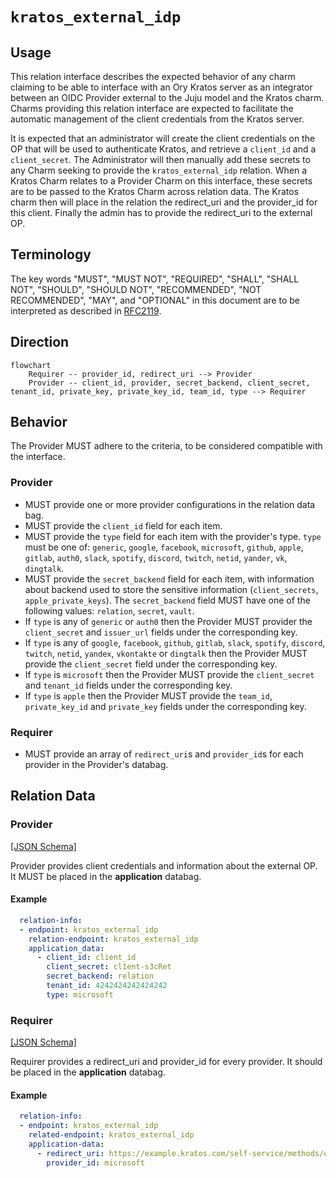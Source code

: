 # `kratos_external_idp`

## Usage
This relation interface describes the expected behavior of any charm claiming to be able to interface with an Ory Kratos server as an integrator between an OIDC Provider external to the Juju model  and the Kratos charm. Charms providing this relation interface are expected to facilitate the automatic management of the client credentials from the Kratos server.

It is expected that an administrator will create the client credentials on the OP that will be used to authenticate Kratos, and retrieve a `client_id` and a `client_secret`. The Administrator will then manually add these secrets to any Charm seeking to provide the `kratos_external_idp` relation. When a Kratos Charm relates to a Provider Charm on this interface, these secrets are to be passed to the Kratos Charm across relation data. The Kratos charm then will place in the relation the redirect_uri and the provider_id for this client. Finally the admin has to provide the redirect_uri to the external OP.

## Terminology

The key words "MUST", "MUST NOT", "REQUIRED", "SHALL", "SHALL NOT", "SHOULD", "SHOULD NOT", "RECOMMENDED", "NOT RECOMMENDED", "MAY", and "OPTIONAL" in this document are to be interpreted as described in [RFC2119](https://www.rfc-editor.org/rfc/rfc2119).

## Direction

```mermaid
flowchart
    Requirer -- provider_id, redirect_uri --> Provider
    Provider -- client_id, provider, secret_backend, client_secret, tenant_id, private_key, private_key_id, team_id, type --> Requirer
```

## Behavior

The Provider MUST adhere to the criteria, to be considered compatible with the interface.

### Provider
- MUST provide one or more provider configurations in the relation data bag.
- MUST provide the `client_id` field for each item.
- MUST provide the `type` field for each item with the provider's type. `type` must be one of: `generic`, `google`, `facebook`, `microsoft`, `github`, `apple`, `gitlab`, `auth0`, `slack`, `spotify`, `discord`, `twitch`, `netid`, `yander`, `vk`, `dingtalk`.
- MUST provide the `secret_backend` field for each item, with information about backend used to store the sensitive information (`client_secrets`, `apple_private_keys`). The `secret_backend` field MUST have one of the following values: `relation`, `secret`, `vault`.
- If `type` is any of `generic` or `auth0` then the Provider MUST provider the `client_secret` and `issuer_url` fields under the corresponding key.
- If `type` is any of `google`, `facebook`, `github`, `gitlab`, `slack`, `spotify`, `discord`, `twitch`, `netid`, `yandex`, `vkontakte` or `dingtalk` then the Provider MUST provide the `client_secret` field under the corresponding key.
- If `type` is `microsoft` then the Provider MUST provide the `client_secret` and `tenant_id` fields under the corresponding key.
- If `type` is `apple` then the Provider MUST provide the `team_id`, `private_key_id` and `private_key` fields under the corresponding key.

### Requirer
- MUST provide an array of `redirect_uri`s and `provider_id`s for each provider in the Provider's databag.

## Relation Data

### Provider

[\[JSON Schema\]](./schemas/provider.json)

Provider provides client credentials and information about the external OP. It MUST be placed in the **application** databag.

#### Example
```yaml
  relation-info:
  - endpoint: kratos_external_idp
    relation-endpoint: kratos_external_idp
    application_data:
      - client_id: client_id
        client_secret: cl1ent-s3cRet
        secret_backend: relation
        tenant_id: 4242424242424242
        type: microsoft
```

### Requirer

[\[JSON Schema\]](./schemas/requirer.json)

Requirer provides a redirect_uri and provider_id for every provider. It should be placed in the **application** databag.

#### Example

```yaml
  relation-info:
  - endpoint: kratos_external_idp
    related-endpoint: kratos_external_idp
    application-data:
      - redirect_uri: https://example.kratos.com/self-service/methods/oidc/callback/microsoft
        provider_id: microsoft
```

